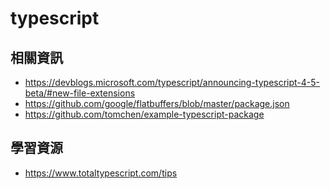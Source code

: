 # typescript

## 相關資訊
- https://devblogs.microsoft.com/typescript/announcing-typescript-4-5-beta/#new-file-extensions
- https://github.com/google/flatbuffers/blob/master/package.json
- https://github.com/tomchen/example-typescript-package

## 學習資源 
- https://www.totaltypescript.com/tips

